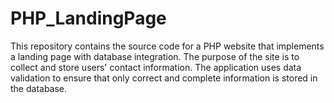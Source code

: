 # PHP_LandingPage
This repository contains the source code for a PHP website that implements a landing page with database integration. The purpose of the site is to collect and store users' contact information. The application uses data validation to ensure that only correct and complete information is stored in the database.
